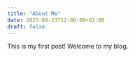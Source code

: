 ```yaml
---
title: "About Me"
date: 2025-08-23T12:00:00+02:00
draft: false
---
```


This is my first post! Welcome to my blog.
